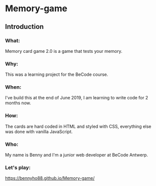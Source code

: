 # Memory-game

## Introduction

### What:
Memory card game 2.0 is a game that tests your memory.

### Why:
This was a learning project for the BeCode course.

### When:
I've build this at the end of June 2019, I am learning to write code for 2 months now.

### How:
The cards are hard coded in HTML and styled with CSS, everything else was done with vanilla JavaScript.

### Who:
My name is Benny and I'm a junior web developer at BeCode Antwerp.

### Let's play:

https://bennyho88.github.io/Memory-game/
